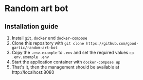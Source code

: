 # Random art bot

## Installation guide

1. Install `git`, `docker` and `docker-compose`
2. Clone this repository with `git clone https://github.com/good-gartic/random-art-bot`
3. Copy the `.env.example` to `.env` and set the required values `cp .env.example .env`
4. Start the application container with `docker-compose up`
5. That's it, then the management should be available at http://localhost:8080